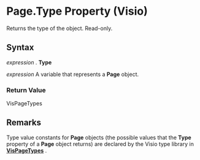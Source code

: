 
# Page.Type Property (Visio)

Returns the type of the object. Read-only.


## Syntax

 _expression_ . **Type**

 _expression_ A variable that represents a **Page** object.


### Return Value

VisPageTypes


## Remarks

Type value constants for  **Page** objects (the possible values that the **Type** property of a **Page** object returns) are declared by the Visio type library in **[VisPageTypes](87bfc806-d7b7-dbaf-d968-0e83928e851f.md)** .

